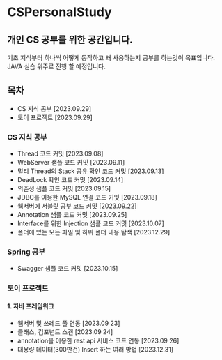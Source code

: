 # CSPersonalStudy
개인 CS 공부를 위한 공간입니다.
--------------------------
기초 지식부터 하나씩 어떻게 동작하고 왜 사용하는지 공부를 하는것이 목표입니다.   
JAVA 실습 위주로 진행 할 예정입니다.   

## 목차
 - CS 지식 공부 [2023.09.29]
 - 토이 프로젝트 [2023.09.29]

### CS 지식 공부
 - Thread 코드 커밋 [2023.09.08]   
 - WebServer 샘플 코드 커밋 [2023.09.11]  
 - 멀티 Thread의 Stack 공유 확인 코드 커밋 [2023.09.13]
 - DeadLock 확인 코드 커밋 [2023.09.14]
 - 의존성 샘플 코드 커밋 [2023.09.15]
 - JDBC를 이용한 MySQL 연결 코드 커밋 [2023.09.18]
 - 웹서버에 서블릿 공부 코드 커밋 [2023.09.22]
 - Annotation 샘플 코드 커밋 [2023.09.25]
 - Interface를 위한 Injection 샘플 코드 커밋 [2023.10.07]
 - 폴더에 있는 모든 파일 및 하위 폴더 내용 탐색 [2023.12.29]


### Spring 공부
 - Swagger 샘플 코드 커밋 [2023.10.15]

### 토이 프로젝트

#### 1. 자바 프레임워크
 - 웹서버 및 쓰레드 풀 연동 [2023.09 23]
 - 클래스, 컴포넌트 스캔 [2023.09 24]
 - annotation을 이용한 rest api 서비스 코드 연동 [2023.09 26]
 - 대용량 데이터(300만건) Insert 하는 여러 방법 [2023.12.31]


